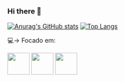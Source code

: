 ### Hi there 👋

[![Anurag's GitHub stats](https://github-readme-stats.vercel.app/api?username=MateusPepice)](https://github.com/anuraghazra/github-readme-stats)
[![Top Langs](https://github-readme-stats.vercel.app/api/top-langs/?username=MateusPepice&layout=compact)](https://github.com/anuraghazra/github-readme-stats)

💻-> Focado em:

<img width= "50" height="50" src="https://cdn.jsdelivr.net/gh/devicons/devicon/icons/java/java-original.svg" />
<img width= "50" height="50" src="https://cdn.jsdelivr.net/gh/devicons/devicon/icons/mysql/mysql-original-wordmark.svg" />
<img width= "50" height="50" src="https://cdn.jsdelivr.net/gh/devicons/devicon/icons/python/python-original.svg" />
